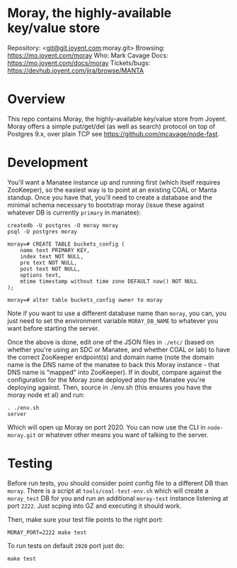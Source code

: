 # Moray, the highly-available key/value store

Repository: <git@git.joyent.com:moray.git>
Browsing: <https://mo.joyent.com/moray>
Who: Mark Cavage
Docs: <https://mo.joyent.com/docs/moray>
Tickets/bugs: <https://devhub.joyent.com/jira/browse/MANTA>


# Overview

This repo contains Moray, the highly-available key/value store from Joyent.
Moray offers a simple put/get/del (as well as search) protocol on top of
Postgres 9.x, over plain TCP see <https://github.com/mcavage/node-fast>.

# Development

You'll want a Manatee instance up and running first (which itself requires
ZooKeeper),  so the easiest way is to point at an existing COAL or Manta
standup.  Once you have that, you'll need to create a database and the minimal
schema necessary to bootstrap moray (issue these against whatever DB is
currently `primary` in manatee):

    createdb -U postgres -O moray moray
    psql -U postgres moray

    moray=# CREATE TABLE buckets_config (
        name text PRIMARY KEY,
        index text NOT NULL,
        pre text NOT NULL,
        post text NOT NULL,
        options text,
        mtime timestamp without time zone DEFAULT now() NOT NULL
    );

    moray=# alter table buckets_config owner to moray

Note if you want to use a different database name than `moray`, you can, you
just need to set the environment variable `MORAY_DB_NAME` to whatever you want
before starting the server.

Once the above is done, edit one of the JSON files in `./etc/` (based on whether
you're using an SDC or Manatee, and whether COAL or lab) to have the correct
ZooKeeper endpoint(s) and domain name (note the domain name is the DNS name of
the manatee to back this Moray instance - that DNS name is "mapped" into
ZooKeeper). If in doubt, compare against the configuration for the Moray zone
deployed atop the Manatee you're deploying against. Then, source in ./env.sh
(this ensures you have the moray node et al) and run:

    . ./env.sh
    server

Which will open up Moray on port 2020.  You can now use the CLI in
`node-moray.git` or whatever other means you want of talking to the server.

# Testing

Before run tests, you should consider point config file to a different DB
than `moray`. There is a script at `tools/coal-test-env.sh` which will create
a `moray_test` DB for you and run an additional `moray-test` instance listening
at port `2222`. Just scping into GZ and executing it should work.

Then, make sure your test file points to the right port:

    MORAY_PORT=2222 make test

To run tests on default `2020` port just do:

    make test
